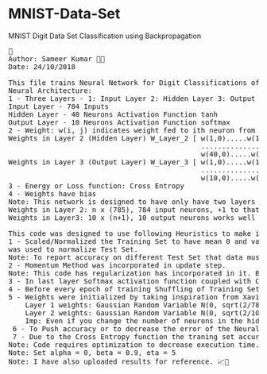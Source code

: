 # MNIST-Data-Set
MNIST Digit Data Set Classification using Backpropagation
<pre>
📜
Author: Sameer Kumar 🐱‍💻
Date: 24/10/2018

This file trains Neural Network for Digit Classifications of MNIST Using BackPropagation
Neural Architecture:
1 - Three Layers - 1: Input Layer 2: Hidden Layer 3: Output Layer
Input Layer - 784 Inputs
Hidden Layer - 40 Neurons Activation Function tanh
Output Layer - 10 Neurons Activation Function softmax
2 - Weight: w(i, j) indicates weight fed to ith neuron from jth input
Weights in Layer 2 (Hidden Layer) W_Layer_2 [ w(1,0).....w(1,784)
                                              ...................
                                              w(40,0).....w(40,784)] 40x785
Weights in Layer 3 (Output Layer) W_Layer_3 [ w(1,0).....w(1,40)
                                              ...................
                                              w(10,0).....w(10,40)] 10x41
3 - Energy or Loss function: Cross Entropy 
4 - Weights have bias
Note: This network is designed to have only have two layers but can have user defined neurons in each layer.
Weights in Layer 2: n x (785), 784 input neurons, +1 to that to incorporate bias
Weights in Layer3: 10 x (n+1), 10 output neurons works well with Softmax, +1 to incorporate bias.

This code was designed to use following Heuristics to make it efficient:
1 - Scaled/Normalized the Training Set to have mean 0 and variance 1. The parameters used to normalize the Training Set
was used to normalize Test Set.
Note: To report accuracy on different Test Set that data must be normalized in the same way as above
2 - Momentum Method was incorporated in update step.
Note: This code has regularization has incorporated in it. But Hyperparameter search is highly necessary. So set it to zero.
3 - In last layer Softmax activation function coupled with Cross Entropy loss function was used.
4 - Before every epoch of training Shuffling of Training Set Elements was done.
5 - Weights were initialized by taking inspiration from Xavier initialisation. I didn't follow it as it is, but modified to get:
    Layer 1 weights: Gaussian Random Variable N(0, sqrt(2/784))
    Layer 2 weights: Gaussian Random Variable N(0, sqrt(2/10))
    Imp: Even if you change the number of neurons in the hidden layer don't change the weight how weights are initialised.
 6 - To Push accuracy or to decrease the error of the Neural Net increase number of neurons present in hidden layer. 
 7 - Due to the Cross Entropy function the traning set accuracy will jump to more than 99%. 
Note: Code requires optimization to decrease execution time. 
Note: Set alpha = 0, beta = 0.9, eta = 5
Note: I have also uploaded results for reference. 📈👀
<pre>
